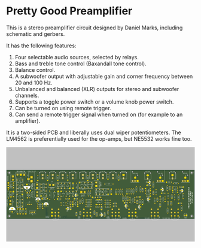 # Pretty Good Preamplifier

This is a stereo preamplifier circuit designed by Daniel Marks, including schematic and gerbers.

It has the following features:

1.  Four selectable audio sources, selected by relays.
2.  Bass and treble tone control (Baxandall tone control).
3.  Balance control.
4.  A subwoofer output with adjustable gain and corner frequency between 20 and 100 Hz.
5.  Unbalanced and balanced (XLR) outputs for stereo and subwoofer channels.
6.  Supports a toggle power switch or a volume knob power switch.
7.  Can be turned on using remote trigger.
8.  Can send a remote trigger signal when turned on (for example to an amplifier).

It is a two-sided PCB and liberally uses dual wiper potentiometers.  The LM4562 is preferentially used for the op-amps, but NE5532 works fine too.

![x](Preamp.png)
